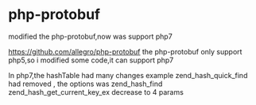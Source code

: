 # php-protobuf
modified the php-protobuf,now was support php7

https://github.com/allegro/php-protobuf
the php-protobuf  only support php5,so i modified some code,it can support php7

In php7,the hashTable had many changes
example zend_hash_quick_find had removed , the options was zend_hash_find
zend_hash_get_current_key_ex decrease to 4 params
